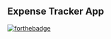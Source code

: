 ## Expense Tracker App

[![forthebadge](https://forthebadge.com/images/badges/made-with-javascript.svg)](https://forthebadge.com)

